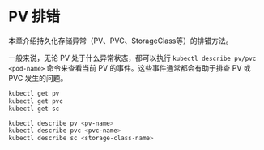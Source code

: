 # PV 排错

本章介绍持久化存储异常（PV、PVC、StorageClass等）的排错方法。

一般来说，无论 PV 处于什么异常状态，都可以执行 `kubectl describe pv/pvc <pod-name>` 命令来查看当前 PV 的事件。这些事件通常都会有助于排查 PV 或 PVC 发生的问题。

```bash
kubectl get pv
kubectl get pvc
kubectl get sc

kubectl describe pv <pv-name>
kubectl describe pvc <pvc-name>
kubectl describe sc <storage-class-name>
```


